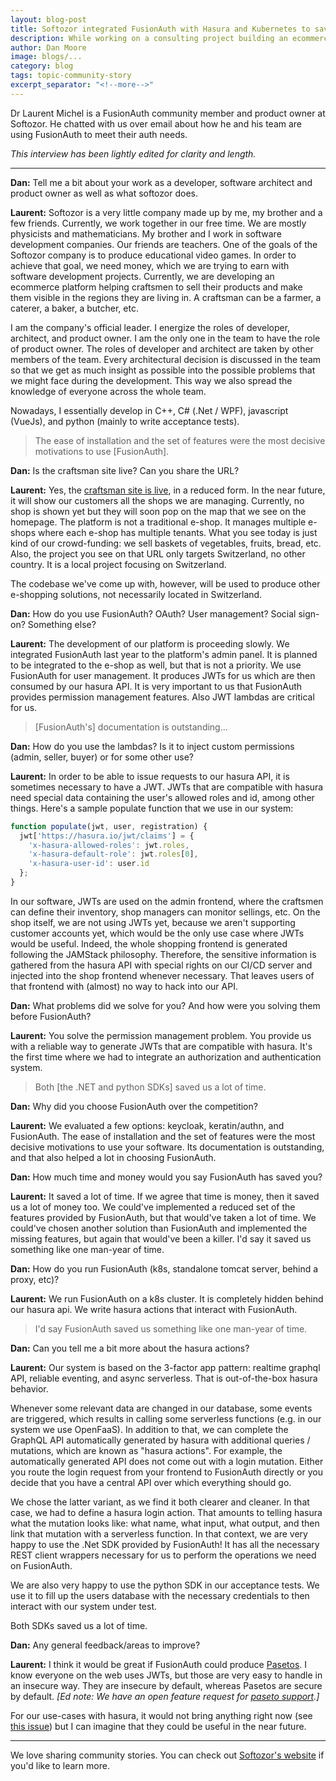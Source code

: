 ```yaml
---
layout: blog-post
title: Softozor integrated FusionAuth with Hasura and Kubernetes to save development effort
description: While working on a consulting project building an ecommerce platform, Softozor choose FusionAuth to manage their authentication.
author: Dan Moore
image: blogs/...
category: blog
tags: topic-community-story
excerpt_separator: "<!--more-->"
---
```


Dr Laurent Michel is a FusionAuth community member and product owner at Softozor. He chatted with us over email about how he and his team are using FusionAuth to meet their auth needs. 

<!--more-->

*This interview has been lightly edited for clarity and length.*

-------

**Dan:** Tell me a bit about your work as a developer, software architect and product owner as well as what softozor does.

**Laurent:**  Softozor is a very little company made up by me, my brother and a few friends. Currently, we work together in our free time. We are mostly physicists and mathematicians. My brother and I work in software development companies. Our friends are teachers. One of the goals of the Softozor company is to produce educational video games. In order to achieve that goal, we need money, which we are trying to earn with software development projects. Currently, we are developing an ecommerce platform helping craftsmen to sell their products and make them visible in the regions they are living in. A craftsman can be a farmer, a caterer, a baker, a butcher, etc.

I am the company's official leader. I energize the roles of developer, architect, and product owner. I am the only one in the team to have the role of product owner. The roles of developer and architect are taken by other members of the team. Every architectural decision is discussed in the team so that we get as much insight as possible into the possible problems that we might face during the development. This way we also spread the knowledge of everyone across the whole team.  

Nowadays, I essentially develop in C++, C# (.Net / WPF), javascript (VueJs), and python (mainly to write acceptance tests).  

> The ease of installation and the set of features were the most decisive motivations to use [FusionAuth].

**Dan:** Is the craftsman site live? Can you share the URL? 

**Laurent:**  Yes, the [craftsman site is live](https://www.ameising.ch), in a reduced form. In the near future, it will show our customers all the shops we are managing. Currently, no shop is shown yet but they will soon pop on the map that we see on the homepage. The platform is not a traditional e-shop. It manages multiple e-shops where each e-shop has multiple tenants. What you see today is just kind of our crowd-funding: we sell baskets of vegetables, fruits, bread, etc. Also, the project you see on that URL only targets Switzerland, no other country. It is a local project focusing on Switzerland. 

The codebase we've come up with, however, will be used to produce other e-shopping solutions, not necessarily located in Switzerland. 

**Dan:** How do you use FusionAuth? OAuth? User management? Social sign-on? Something else?

**Laurent:** The development of our platform is proceeding slowly. We integrated FusionAuth last year to the platform's admin panel. It is planned to be integrated to the e-shop as well, but that is not a priority. We use FusionAuth for user management. It produces JWTs for us which are then consumed by our hasura API. It is very important to us that FusionAuth provides permission management features. Also JWT lambdas are critical for us. 

> [FusionAuth's] documentation is outstanding...

**Dan:** How do you use the lambdas? Is it to inject custom permissions (admin, seller, buyer) or for some other use? 

**Laurent:**  In order to be able to issue requests to our hasura API, it is sometimes necessary to have a JWT. JWTs that are compatible with hasura need special data containing the user's allowed roles and id, among other things. Here's a sample populate function that we use in our system: 

```javascript
function populate(jwt, user, registration) { 
  jwt['https://hasura.io/jwt/claims'] = {
    'x-hasura-allowed-roles': jwt.roles,
    'x-hasura-default-role': jwt.roles[0],
    'x-hasura-user-id': user.id
  };
}
```

In our software, JWTs are used on the admin frontend, where the craftsmen can define their inventory, shop managers can monitor sellings, etc. On the shop itself, we are not using JWTs yet, because we aren't supporting customer accounts yet, which would be the only use case where JWTs would be useful. Indeed, the whole shopping frontend is generated following the JAMStack philosophy. Therefore, the sensitive information is gathered from the hasura API with special rights on our CI/CD server and injected into the shop frontend whenever necessary. That leaves users of that frontend with (almost) no way to hack into our API. 

**Dan:** What problems did we solve for you? And how were you solving them before FusionAuth?

**Laurent:** You solve the permission management problem. You provide us with a reliable way to generate JWTs that are compatible with hasura. It's the first time where we had to integrate an authorization and authentication system. 

> Both [the .NET and python SDKs] saved us a lot of time. 

**Dan:** Why did you choose FusionAuth over the competition?

**Laurent:** We evaluated a few options: keycloak, keratin/authn, and FusionAuth. The ease of installation and the set of features were the most decisive motivations to use your software. Its documentation is outstanding, and that also helped a lot in choosing FusionAuth. 

**Dan:** How much time and money would you say FusionAuth has saved you?

**Laurent:** It saved a lot of time. If we agree that time is money, then it saved us a lot of money too. We could've implemented a reduced set of the features provided by FusionAuth, but that would've taken a lot of time. We could've chosen another solution than FusionAuth and implemented the missing features, but again that would've been a killer. I'd say it saved us something like one man-year of time. 

**Dan:** How do you run FusionAuth (k8s, standalone tomcat server, behind a proxy, etc)?

**Laurent:** We run FusionAuth on a k8s cluster. It is completely hidden behind our hasura api. We write hasura actions that interact with FusionAuth.  

> I'd say FusionAuth saved us something like one man-year of time.

**Dan:** Can you tell me a bit more about the hasura actions? 

**Laurent:**  Our system is based on the 3-factor app pattern: realtime graphql API, reliable eventing, and async serverless. That is out-of-the-box hasura behavior. 

Whenever some relevant data are changed in our database, some events are triggered, which results in calling some serverless functions (e.g. in our system we use OpenFaaS). In addition to that, we can complete the GraphQL API automatically generated by hasura with additional queries / mutations, which are known as "hasura actions". For example, the automatically generated API does not come out with a login mutation. Either you route the login request from your frontend to FusionAuth directly or you decide that you have a central API over which everything should go. 

We chose the latter variant, as we find it both clearer and cleaner. In that case, we had to define a hasura login action. That amounts to telling hasura what the mutation looks like: what name, what input, what output, and then link that mutation with a serverless function. In that context, we are very happy to use the .Net SDK provided by FusionAuth! It has all the necessary REST client wrappers necessary for us to perform the operations we need on FusionAuth. 

We are also very happy to use the python SDK in our acceptance tests. We use it to fill up the users database with the necessary credentials to then interact with our system under test. 

Both SDKs saved us a lot of time. 

**Dan:** Any general feedback/areas to improve?

**Laurent:**  I think it would be great if FusionAuth could produce [Pasetos](https://github.com/paragonie/paseto). I know everyone on the web uses JWTs, but those are very easy to handle in an insecure way. They are insecure by default, whereas Pasetos are secure by default. *[Ed note: We have an open feature request for [paseto support](https://github.com/FusionAuth/fusionauth-issues/issues/773).]* 

For our use-cases with hasura, it would not bring anything right now (see [this issue](https://github.com/hasura/graphql-engine/issues/3205)) but I can imagine that they could be useful in the near future.

-------

We love sharing community stories. You can check out [Softozor's website](https://softozor.com/) if you'd like to learn more. 

